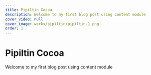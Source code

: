 ```yaml
---
title: Pipiltin Cocoa
description: Welcome to my first blog post using content module
cover_video: null
cover_image: works/pipiltin/pipiltin-1.png
order: 1
---
```


# Pipiltin Cocoa

Welcome to my first blog post using content module